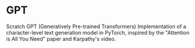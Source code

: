 # GPT
Scratch GPT (Generatively Pre-trained Transformers)
Implementation of a character-level text generation model in PyTorch, inspired by the "Attention is All You Need" paper and Karpathy's video.
